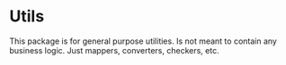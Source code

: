 # Utils
This package is for general purpose utilities. Is not meant to contain any business logic.
Just mappers, converters, checkers, etc.
